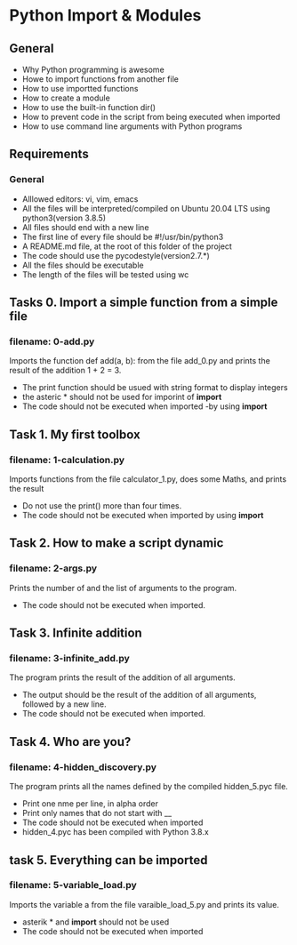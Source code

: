# Python Import & Modules
## General
- Why Python programming is awesome
- Howe to import functions from another file
- How to use importted functions
- How to create a module
- How to use the built-in function dir()
- How to prevent code in the script from being executed when imported
- How to use command line arguments with Python programs
## Requirements
### General
- Alllowed editors: vi, vim, emacs
- All the files will be interpreted/compiled on Ubuntu 20.04 LTS using python3(version 3.8.5)
- All files should end with a new line
- The first line of every file should be #!/usr/bin/python3
- A README.md file, at the root of this folder of the project
- The code should use the pycodestyle(version2.7.*)
- All the files should be executable
- The length of the files will be tested using wc
## Tasks 0. Import a simple function from a simple file
### filename: 0-add.py
Imports the function def add(a, b): from the file add_0.py and prints the result of the addition 1 + 2 = 3.
- The print function should be usued with string format to display integers
- the asteric * should not be used for imporint of __import__
- The code should not be executed when imported -by using __import__
## Task 1. My first toolbox
### filename: 1-calculation.py
Imports functions from the file calculator_1.py, does some Maths, and prints the result
- Do not use the print() more than four times.
- The code should not be executed when imported by using __import__
## Task 2. How to make a script dynamic
### filename: 2-args.py
Prints the number of and the list of arguments to the program.
- The code should not be executed when imported.
## Task 3. Infinite addition
### filename: 3-infinite_add.py
The program prints the result of the addition of all arguments.
- The output should be the result of the addition of all arguments, followed by a new line.
- The code should not be executed when imported.
## Task 4. Who are you?
### filename: 4-hidden_discovery.py
The program prints all the names defined by the compiled hidden_5.pyc file.
- Print one nme per line, in alpha order
- Print only names that do not start with __
- The code should not be executed when imported
- hidden_4.pyc has been compiled with Python 3.8.x
## task 5. Everything can be imported
### filename: 5-variable_load.py
Imports the variable a from the file varaible_load_5.py and prints its value.
- asterik * and __import__ should not be used
- The code should not be executed when imported
